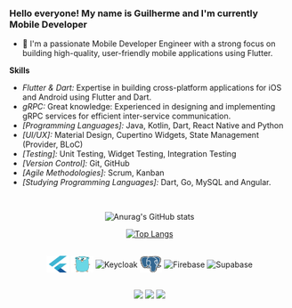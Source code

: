 ### Hello everyone! My name is Guilherme and I'm currently Mobile Developer

- 📱 I'm a passionate Mobile Developer Engineer with a strong focus on building high-quality, user-friendly mobile applications using Flutter.

**Skills**
- *Flutter & Dart:* Expertise in building cross-platform applications for iOS and Android using Flutter and Dart.
- *gRPC:* Great knowledge: Experienced in designing and implementing gRPC services for efficient inter-service communication.
- *[Programming Languages]:* Java, Kotlin, Dart, React Native and Python  
- *[UI/UX]:* Material Design, Cupertino Widgets, State Management (Provider, BLoC)  
- *[Testing]:* Unit Testing, Widget Testing, Integration Testing  
- *[Version Control]:* Git, GitHub  
- *[Agile Methodologies]:* Scrum, Kanban  
- *[Studying Programming Languages]:* Dart, Go, MySQL and Angular.

<div align="center"></br>

![Anurag's GitHub stats](https://github-readme-stats.vercel.app/api?username=GuiRuizz&show_icons=true&theme=radical&locale=pt-br)

[![Top Langs](https://github-readme-stats.vercel.app/api/top-langs/?username=GuiRuizz&layout=compact&show_icons=true&theme=radical&locale=pt-br)](https://github.com/anuraghazra/github-readme-stats)

</div>

<div style="display: inline_block" align="center"><br>
  <img align="center" alt="Flutter" height="30" width="40" src="https://raw.githubusercontent.com/devicons/devicon/master/icons/flutter/flutter-original.svg">
  <img align="center" alt="Golang" height="30" width="40" src="https://raw.githubusercontent.com/devicons/devicon/master/icons/go/go-original.svg">
  <img align="center" alt="Keycloak" height="30" width="40" src="https://images.app.goo.gl/U6qSFvFeahRdimG47">
  <img align="center" alt="PostgreSQL" height="30" width="40" src="https://raw.githubusercontent.com/devicons/devicon/master/icons/postgresql/postgresql-original.svg">
  <img align="center" alt="Firebase" height="30" width="40" src="https://www.vectorlogo.zone/logos/firebase/firebase-icon.svg">
  <img align="center" alt="Supabase" height="30" width="40" src="https://avatars.githubusercontent.com/u/54469796?s=200&v=4">
</div>

<div align="center"> </br>

  <a href="https://instagram.com/gui.ruizz" target="_blank"><img src="https://img.shields.io/badge/-Instagram-%23E4405F?style=for-the-badge&logo=instagram&logoColor=white" target="_blank"></a>
  <a href = "mailto:contadoguilhermesassi@gmail.com"><img src="https://img.shields.io/badge/-Gmail-%23333?style=for-the-badge&logo=gmail&logoColor=white" target="_blank"></a>
  <a href="https://www.linkedin.com/in/guilhermeenrique/gm" target="_blank"><img src="https://img.shields.io/badge/-LinkedIn-%230077B5?style=for-the-badge&logo=linkedin&logoColor=white" target="_blank"></a> 
  
</div>